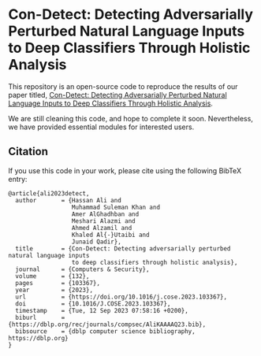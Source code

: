 # Con-Detect: Detecting Adversarially Perturbed Natural Language Inputs to Deep Classifiers Through Holistic Analysis

This repository is an open-source code to reproduce the results of our paper titled, [Con-Detect: Detecting Adversarially Perturbed Natural Language Inputs to Deep Classifiers Through Holistic Analysis](https://www.sciencedirect.com/science/article/pii/S0167404823002778).

We are still cleaning this code, and hope to complete it soon. Nevertheless, we have provided essential modules for interested users.


## Citation
If you use this code in your work, please cite using the following BibTeX entry:
```
@article{ali2023detect,
  author       = {Hassan Ali and
                  Muhammad Suleman Khan and
                  Amer AlGhadhban and
                  Meshari Alazmi and
                  Ahmed Alzamil and
                  Khaled Al{-}Utaibi and
                  Junaid Qadir},
  title        = {Con-Detect: Detecting adversarially perturbed natural language inputs
                  to deep classifiers through holistic analysis},
  journal      = {Computers & Security},
  volume       = {132},
  pages        = {103367},
  year         = {2023},
  url          = {https://doi.org/10.1016/j.cose.2023.103367},
  doi          = {10.1016/J.COSE.2023.103367},
  timestamp    = {Tue, 12 Sep 2023 07:58:16 +0200},
  biburl       = {https://dblp.org/rec/journals/compsec/AliKAAAAQ23.bib},
  bibsource    = {dblp computer science bibliography, https://dblp.org}
}
```